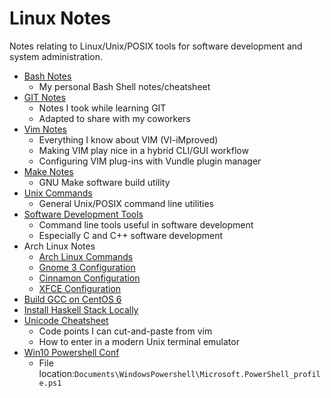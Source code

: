 # Linux Notes
Notes relating to Linux/Unix/POSIX tools for
software development and system administration.
* [Bash Notes](BashNotes/bashNotes.txt)
  - My personal Bash Shell notes/cheatsheet
* [GIT Notes](GitNotes/gitNotes.txt)
  - Notes I took while learning GIT
  - Adapted to share with my coworkers
* [Vim Notes](VimNotes/README.md)
  - Everything I know about VIM (VI-iMproved)
  - Making VIM play nice in a hybrid CLI/GUI workflow
  - Configuring VIM plug-ins with Vundle plugin manager
* [Make Notes](MakeNotes/makeNotes.txt)
  - GNU Make software build utility
* [Unix Commands](UnixCommands/unixCommands.txt)
  - General Unix/POSIX command line utilities
* [Software Development Tools](SoftwareDevTools/softwareDevTools.md)
  - Command line tools useful in software development
  - Especially C and C++ software development
* Arch Linux Notes
  - [Arch Linux Commands](ArchLinuxNotes/archCommands.txt)
  - [Gnome 3 Configuration](ArchLinuxNotes/gnomeConf.md)
  - [Cinnamon Configuration](ArchLinuxNotes/cinnamonConf.txt)
  - [XFCE Configuration](ArchLinuxNotes/xfceConf.txt)
* [Build GCC on CentOS 6](CentOS6/buildGCC.txt)
* [Install Haskell Stack Locally](CentOS6/installStackLocally.txt)
* [Unicode Cheatsheet](Unicode/unicodeCheatSheet.txt)
  - Code points I can cut-and-paste from vim
  - How to enter in a modern Unix terminal emulator
* [Win10 Powershell Conf](Win10PSconf/Microsoft.PowerShell_profile.ps1)
  - File location:`Documents\WindowsPowershell\Microsoft.PowerShell_profile.ps1`

